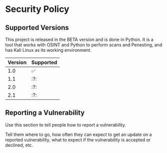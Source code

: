 # Security Policy

## Supported Versions

This project is released in the BETA version and is done in Python. It is a tool that works with OSINT and Python to perform scans and Penesting, and has Kali Linux as its working environment.

| Version | Supported          |
| ------- | ------------------ |
| 1.0   | :white_check_mark: |
| 1.1   | :?:                |
| 2.0   | :?: |
| 2.1   | :?:                |

## Reporting a Vulnerability

Use this section to tell people how to report a vulnerability.

Tell them where to go, how often they can expect to get an update on a
reported vulnerability, what to expect if the vulnerability is accepted or
declined, etc.
